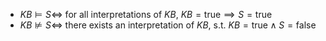 - $KB \models S \iff$ for all interpretations of $KB$, $KB = \mathrm{true} \implies S = \mathrm{true}$
- $KB \not\models S \iff$ there exists an interpretation of $KB$, s.t. $KB = \mathrm{true} \land S = \mathrm{false}$